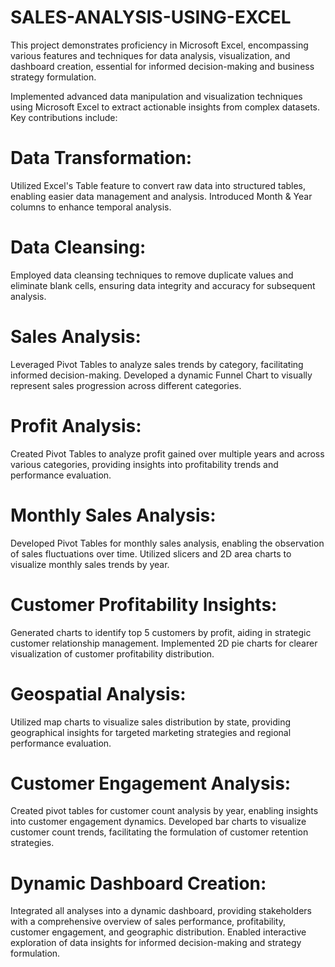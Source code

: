 # SALES-ANALYSIS-USING-EXCEL

This project demonstrates proficiency in Microsoft Excel, encompassing various features and techniques for data analysis, visualization, and dashboard creation, essential for informed decision-making and business strategy formulation.

Implemented advanced data manipulation and visualization techniques using Microsoft Excel to extract actionable insights from complex datasets. Key contributions include:

# **Data Transformation:** 
Utilized Excel's Table feature to convert raw data into structured tables, enabling easier data management and analysis. Introduced Month & Year columns to enhance temporal analysis.

# **Data Cleansing:** 
Employed data cleansing techniques to remove duplicate values and eliminate blank cells, ensuring data integrity and accuracy for subsequent analysis.

# **Sales Analysis:** 
Leveraged Pivot Tables to analyze sales trends by category, facilitating informed decision-making. Developed a dynamic Funnel Chart to visually represent sales progression across different categories.

# **Profit Analysis:** 
Created Pivot Tables to analyze profit gained over multiple years and across various categories, providing insights into profitability trends and performance evaluation.

# **Monthly Sales Analysis:** 
Developed Pivot Tables for monthly sales analysis, enabling the observation of sales fluctuations over time. Utilized slicers and 2D area charts to visualize monthly sales trends by year.

# **Customer Profitability Insights:** 
Generated charts to identify top 5 customers by profit, aiding in strategic customer relationship management. Implemented 2D pie charts for clearer visualization of customer profitability distribution.

# **Geospatial Analysis:** 
Utilized map charts to visualize sales distribution by state, providing geographical insights for targeted marketing strategies and regional performance evaluation.

# **Customer Engagement Analysis:** 
Created pivot tables for customer count analysis by year, enabling insights into customer engagement dynamics. Developed bar charts to visualize customer count trends, facilitating the formulation of customer retention strategies.

# **Dynamic Dashboard Creation:** 
Integrated all analyses into a dynamic dashboard, providing stakeholders with a comprehensive overview of sales performance, profitability, customer engagement, and geographic distribution. Enabled interactive exploration of data insights for informed decision-making and strategy formulation.
